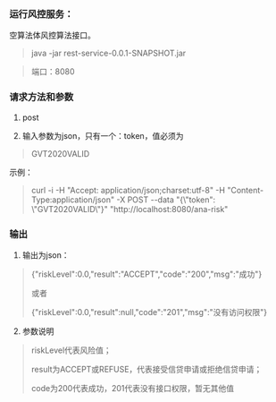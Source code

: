 ### 运行风控服务：
空算法体风控算法接口。

> java -jar rest-service-0.0.1-SNAPSHOT.jar

> 端口：8080

### 请求方法和参数
 
1. post

2. 输入参数为json，只有一个：token，值必须为
> GVT2020VALID

示例：
>curl -i -H "Accept: application/json;charset:utf-8" -H "Content-Type:application/json" -X POST --data "{\\"token\": \\"GVT2020VALID\\"}"  "http://localhost:8080/ana-risk"

### 输出
1. 输出为json：
> {"riskLevel":0.0,"result":"ACCEPT","code":"200","msg":"成功"}
>
>或者
>
>{"riskLevel":0.0,"result":null,"code":"201","msg":"没有访问权限"}
2. 参数说明
>riskLevel代表风险值；
>
>result为ACCEPT或REFUSE，代表接受信贷申请或拒绝信贷申请；
>
>code为200代表成功，201代表没有接口权限，暂无其他值

